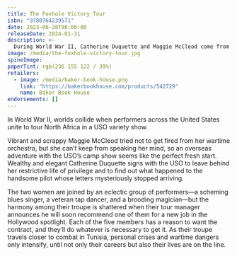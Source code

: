```yaml
---
title: The Foxhole Victory Tour
isbn: "9780764239571"
date: 2023-06-28T06:00:00
releaseDate: 2024-01-31
description: >-
  During World War II, Catherine Duquette and Maggie McCleod come from different worlds but are thrown together on a USO variety show touring North Africa. While they each have secret reasons for accepting the job, neither anticipates the danger and intrigue they'll encounter performing so close to the front lines.
image: /media/the-foxhole-victory-tour.jpg
spineImage:
paperTint: rgb(236 155 122 / 39%)
retailers:
  - image: /media/baker-book-house.png
    link: "https://bakerbookhouse.com/products/542729"
    name: Baker Book House
endorsements: []
---
```


In World War II, worlds collide when performers across the United States unite to tour North Africa in a USO variety show.

Vibrant and scrappy Maggie McCleod tried not to get fired from her wartime orchestra, but she can’t keep from speaking her mind, so an overseas adventure with the USO’s camp show seems like the perfect fresh start. Wealthy and elegant Catherine Duquette signs with the USO to leave behind her restrictive life of privilege and to find out what happened to the handsome pilot whose letters mysteriously stopped arriving.

The two women are joined by an eclectic group of performers—a scheming blues singer, a veteran tap dancer, and a brooding magician—but the harmony among their troupe is shattered when their tour manager announces he will soon recommend one of them for a new job in the Hollywood spotlight. Each of the five members has a reason to want the contract, and they’ll do whatever is necessary to get it. As their troupe travels closer to combat in Tunisia, personal crises and wartime dangers only intensify, until not only their careers but also their lives are on the line.
